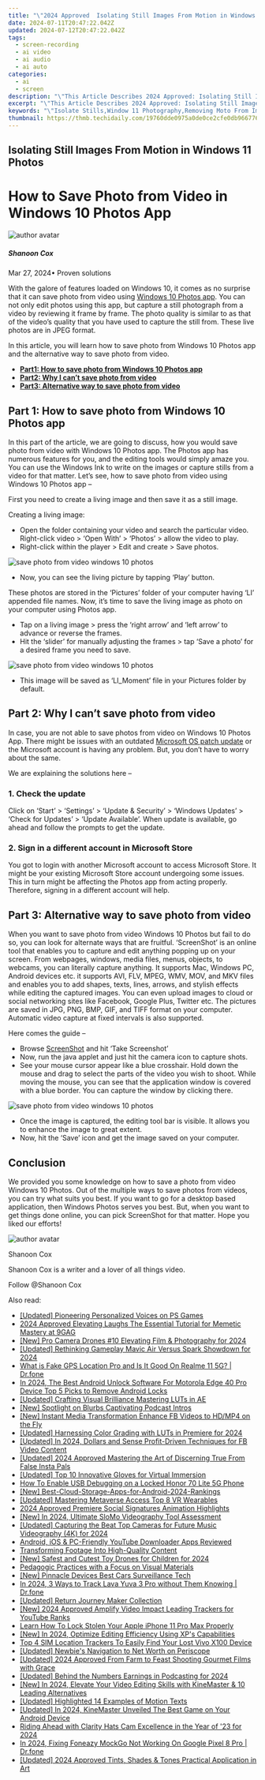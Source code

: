 ```yaml
---
title: "\"2024 Approved  Isolating Still Images From Motion in Windows 11 Photos\""
date: 2024-07-11T20:47:22.042Z
updated: 2024-07-12T20:47:22.042Z
tags: 
  - screen-recording
  - ai video
  - ai audio
  - ai auto
categories: 
  - ai
  - screen
description: "\"This Article Describes 2024 Approved: Isolating Still Images From Motion in Windows 11 Photos\""
excerpt: "\"This Article Describes 2024 Approved: Isolating Still Images From Motion in Windows 11 Photos\""
keywords: "\"Isolate Stills,Window 11 Photography,Removing Moto From Image,High-Res Still Images,Windows 11 Photos Editing,Image Separation Techniques,Motionless Still Shots\""
thumbnail: https://thmb.techidaily.com/19760dde0975a0de0ce2cfe0db96677605f044bc91648bd3418188a2647d61d0.png
---
```


## Isolating Still Images From Motion in Windows 11 Photos

# How to Save Photo from Video in Windows 10 Photos App

![author avatar](https://images.wondershare.com/filmora/article-images/shannon-cox.jpg)

##### Shanoon Cox

 Mar 27, 2024• Proven solutions

With the galore of features loaded on Windows 10, it comes as no surprise that it can save photo from video using [Windows 10 Photos app](https://www.microsoft.com/en-us/p/microsoft-photos/9wzdncrfjbh4?activetab=pivot:overviewtab). You can not only edit photos using this app, but capture a still photograph from a video by reviewing it frame by frame. The photo quality is similar to as that of the video’s quality that you have used to capture the still from. These live photos are in JPEG format.

In this article, you will learn how to save photo from Windows 10 Photos app and the alternative way to save photo from video.

* [**Part1: How to save photo from Windows 10 Photos app**](#part1)
* [**Part2: Why I can’t save photo from video**](#part2)
* [**Part3: Alternative way to save photo from video**](#part3)

## Part 1: How to save photo from Windows 10 Photos app

In this part of the article, we are going to discuss, how you would save photo from video with Windows 10 Photos app. The Photos app has numerous features for you, and the editing tools would simply amaze you. You can use the Windows Ink to write on the images or capture stills from a video for that matter. Let’s see, how to save photo from video using Windows 10 Photos app –

First you need to create a living image and then save it as a still image.

Creating a living image:

* Open the folder containing your video and search the particular video. Right-click video > ‘Open With’ > ‘Photos’ > allow the video to play.
* Right-click within the player > Edit and create > Save photos.

![save photo from video windows 10 photos](https://images.wondershare.com/filmora/article-images/save-photo-microsoft-photos.jpg)

* Now, you can see the living picture by tapping ‘Play’ button.

These photos are stored in the ‘Pictures’ folder of your computer having ‘LI’ appended file names. Now, it’s time to save the living image as photo on your computer using Photos app.

* Tap on a living image > press the ‘right arrow’ and ‘left arrow’ to advance or reverse the frames.
* Hit the ‘slider’ for manually adjusting the frames > tap ‘Save a photo’ for a desired frame you need to save.

![save photo from video windows 10 photos](https://images.wondershare.com/filmora/article-images/start-save-photos-from-video.jpg)

* This image will be saved as ‘LI\_Moment’ file in your Pictures folder by default.

## Part 2: Why I can’t save photo from video

In case, you are not able to save photos from video on Windows 10 Photos App. There might be issues with an outdated [Microsoft OS patch update](https://support.microsoft.com/en-us/help/311047/how-to-keep-your-windows-computer-up-to-date) or the Microsoft account is having any problem. But, you don’t have to worry about the same.

We are explaining the solutions here –

### 1\. Check the update

Click on ‘Start’ > ‘Settings’ > ‘Update & Security’ > ‘Windows Updates’ > ‘Check for Updates’ > ‘Update Available’. When update is available, go ahead and follow the prompts to get the update.

### 2\. Sign in a different account in Microsoft Store

You got to login with another Microsoft account to access Microsoft Store. It might be your existing Microsoft Store account undergoing some issues. This in turn might be affecting the Photos app from acting properly. Therefore, signing in a different account will help.

## Part 3: Alternative way to save photo from video

When you want to save photo from video Windows 10 Photos but fail to do so, you can look for alternate ways that are fruitful. ‘ScreenShot’ is an online tool that enables you to capture and edit anything popping up on your screen. From webpages, windows, media files, menus, objects, to webcams, you can literally capture anything. It supports Mac, Windows PC, Android devices etc. it supports AVI, FLV, MPEG, WMV, MOV, and MKV files and enables you to add shapes, texts, lines, arrows, and stylish effects while editing the captured images. You can even upload images to cloud or social networking sites like Facebook, Google Plus, Twitter etc. The pictures are saved in JPG, PNG, BMP, GIF, and TIFF format on your computer. Automatic video capture at fixed intervals is also supported.

Here comes the guide –

* Browse [ScreenShot](https://screenshot.net/) and hit ‘Take Screenshot’
* Now, run the java applet and just hit the camera icon to capture shots.
* See your mouse cursor appear like a blue crosshair. Hold down the mouse and drag to select the parts of the video you wish to shoot. While moving the mouse, you can see that the application window is covered with a blue border. You can capture the window by clicking there.

![save photo from video windows 10 photos](https://images.wondershare.com/filmora/article-images/screenshot-take-photo.jpg)

* Once the image is captured, the editing tool bar is visible. It allows you to enhance the image to great extent.
* Now, hit the ‘Save’ icon and get the image saved on your computer.

## Conclusion

We provided you some knowledge on how to save a photo from video Windows 10 Photos. Out of the multiple ways to save photos from videos, you can try what suits you best. If you want to go for a desktop based application, then Windows Photos serves you best. But, when you want to get things done online, you can pick ScreenShot for that matter. Hope you liked our efforts!

![author avatar](https://images.wondershare.com/filmora/article-images/shannon-cox.jpg)

Shanoon Cox

Shanoon Cox is a writer and a lover of all things video.

Follow @Shanoon Cox


<ins class="adsbygoogle"
     style="display:block"
     data-ad-format="autorelaxed"
     data-ad-client="ca-pub-7571918770474297"
     data-ad-slot="1223367746"></ins>



<ins class="adsbygoogle"
     style="display:block"
     data-ad-client="ca-pub-7571918770474297"
     data-ad-slot="8358498916"
     data-ad-format="auto"
     data-full-width-responsive="true"></ins>




<span class="atpl-alsoreadstyle">Also read:</span>
<div><ul>
<li><a href="https://fox-direct.techidaily.com/updated-pioneering-personalized-voices-on-ps-games/"><u>[Updated] Pioneering Personalized Voices on PS Games</u></a></li>
<li><a href="https://article-helps.techidaily.com/2024-approved-elevating-laughs-the-essential-tutorial-for-memetic-mastery-at-9gag/"><u>2024 Approved  Elevating Laughs  The Essential Tutorial for Memetic Mastery at 9GAG</u></a></li>
<li><a href="https://fox-direct.techidaily.com/new-pro-camera-drones-10-elevating-film-and-photography-for-2024/"><u>[New] Pro Camera Drones #10  Elevating Film & Photography for 2024</u></a></li>
<li><a href="https://fox-direct.techidaily.com/updated-rethinking-gameplay-mavic-air-versus-spark-showdown-for-2024/"><u>[Updated] Rethinking Gameplay  Mavic Air Versus Spark Showdown for 2024</u></a></li>
<li><a href="https://fake-location.techidaily.com/what-is-fake-gps-location-pro-and-is-it-good-on-realme-11-5g-drfone-by-drfone-virtual-android/"><u>What is Fake GPS Location Pro and Is It Good On Realme 11 5G? | Dr.fone</u></a></li>
<li><a href="https://sim-unlock.techidaily.com/in-2024-the-best-android-unlock-software-for-motorola-edge-40-pro-device-top-5-picks-to-remove-android-locks-by-drfone-android/"><u>In 2024, The Best Android Unlock Software For Motorola Edge 40 Pro Device Top 5 Picks to Remove Android Locks</u></a></li>
<li><a href="https://fox-direct.techidaily.com/updated-crafting-visual-brilliance-mastering-luts-in-ae/"><u>[Updated] Crafting Visual Brilliance  Mastering LUTs in AE</u></a></li>
<li><a href="https://extra-support.techidaily.com/new-spotlight-on-blurbs-captivating-podcast-intros/"><u>[New] Spotlight on Blurbs  Captivating Podcast Intros</u></a></li>
<li><a href="https://facebook-clips.techidaily.com/new-instant-media-transformation-enhance-fb-videos-to-hdmp4-on-the-fly/"><u>[New] Instant Media Transformation  Enhance FB Videos to HD/MP4 on the Fly</u></a></li>
<li><a href="https://fox-direct.techidaily.com/updated-harnessing-color-grading-with-luts-in-premiere-for-2024/"><u>[Updated] Harnessing Color Grading with LUTs in Premiere for 2024</u></a></li>
<li><a href="https://facebook-videos.techidaily.com/updated-in-2024-dollars-and-sense-profit-driven-techniques-for-fb-video-content/"><u>[Updated] In 2024, Dollars and Sense  Profit-Driven Techniques for FB Video Content</u></a></li>
<li><a href="https://instagram-clips.techidaily.com/updated-2024-approved-mastering-the-art-of-discerning-true-from-false-insta-pals/"><u>[Updated] 2024 Approved  Mastering the Art of Discerning True From False Insta Pals</u></a></li>
<li><a href="https://fox-direct.techidaily.com/updated-top-10-innovative-gloves-for-virtual-immersion/"><u>[Updated] Top 10 Innovative Gloves for Virtual Immersion</u></a></li>
<li><a href="https://unlock-android.techidaily.com/how-to-enable-usb-debugging-on-a-locked-honor-70-lite-5g-phone-by-drfone-android/"><u>How To Enable USB Debugging on a Locked Honor 70 Lite 5G Phone</u></a></li>
<li><a href="https://extra-resources.techidaily.com/new-best-cloud-storage-apps-for-android-2024-rankings/"><u>[New] Best-Cloud-Storage-Apps-for-Android-2024-Rankings</u></a></li>
<li><a href="https://fox-direct.techidaily.com/updated-mastering-metaverse-access-top-8-vr-wearables/"><u>[Updated] Mastering Metaverse Access  Top 8 VR Wearables</u></a></li>
<li><a href="https://discord-videos.techidaily.com/2024-approved-premiere-social-signatures-animation-highlights/"><u>2024 Approved  Premiere Social Signatures  Animation Highlights</u></a></li>
<li><a href="https://fox-direct.techidaily.com/new-in-2024-ultimate-slomo-videography-tool-assessment/"><u>[New] In 2024, Ultimate SloMo Videography Tool Assessment</u></a></li>
<li><a href="https://fox-direct.techidaily.com/updated-capturing-the-beat-top-cameras-for-future-music-videography-4k-for-2024/"><u>[Updated] Capturing the Beat  Top Cameras for Future Music Videography (4K) for 2024</u></a></li>
<li><a href="https://youtube-clips.techidaily.com/android-ios-and-pc-friendly-youtube-downloader-apps-reviewed/"><u>Android, iOS & PC-Friendly YouTube Downloader Apps Reviewed</u></a></li>
<li><a href="https://fox-direct.techidaily.com/transforming-footage-into-high-quality-content/"><u>Transforming Footage Into High-Quality Content</u></a></li>
<li><a href="https://fox-direct.techidaily.com/new-safest-and-cutest-toy-drones-for-children-for-2024/"><u>[New] Safest and Cutest Toy Drones for Children for 2024</u></a></li>
<li><a href="https://extra-information.techidaily.com/pedagogic-practices-with-a-focus-on-visual-materials/"><u>Pedagogic Practices with a Focus on Visual Materials</u></a></li>
<li><a href="https://fox-direct.techidaily.com/new-pinnacle-devices-best-cars-surveillance-tech/"><u>[New] Pinnacle Devices  Best Cars Surveillance Tech</u></a></li>
<li><a href="https://android-location-track.techidaily.com/in-2024-3-ways-to-track-lava-yuva-3-pro-without-them-knowing-drfone-by-drfone-virtual-android/"><u>In 2024, 3 Ways to Track Lava Yuva 3 Pro without Them Knowing | Dr.fone</u></a></li>
<li><a href="https://fox-direct.techidaily.com/updated-return-journey-maker-collection/"><u>[Updated] Return Journey Maker Collection</u></a></li>
<li><a href="https://youtube-lab.techidaily.com/024-approved-amplify-video-impact-leading-trackers-for-youtube-ranks/"><u>[New] 2024 Approved  Amplify Video Impact  Leading Trackers for YouTube Ranks</u></a></li>
<li><a href="https://ios-unlock.techidaily.com/learn-how-to-lock-stolen-your-apple-iphone-11-pro-max-properly-by-drfone-ios/"><u>Learn How To Lock Stolen Your Apple iPhone 11 Pro Max Properly</u></a></li>
<li><a href="https://fox-direct.techidaily.com/new-in-2024-optimize-editing-efficiency-using-xps-capabilities/"><u>[New] In 2024, Optimize Editing Efficiency Using XP's Capabilities</u></a></li>
<li><a href="https://android-unlock.techidaily.com/top-4-sim-location-trackers-to-easily-find-your-lost-vivo-x100-device-by-drfone-android/"><u>Top 4 SIM Location Trackers To Easily Find Your Lost Vivo X100 Device</u></a></li>
<li><a href="https://extra-guidance.techidaily.com/updated-newbies-navigation-to-net-worth-on-periscope/"><u>[Updated] Newbie's Navigation to Net Worth on Periscope</u></a></li>
<li><a href="https://fox-direct.techidaily.com/updated-2024-approved-from-farm-to-feast-shooting-gourmet-films-with-grace/"><u>[Updated] 2024 Approved  From Farm to Feast  Shooting Gourmet Films with Grace</u></a></li>
<li><a href="https://fox-direct.techidaily.com/updated-behind-the-numbers-earnings-in-podcasting-for-2024/"><u>[Updated] Behind the Numbers  Earnings in Podcasting for 2024</u></a></li>
<li><a href="https://fox-direct.techidaily.com/new-in-2024-elevate-your-video-editing-skills-with-kinemaster-and-10-leading-alternatives/"><u>[New] In 2024, Elevate Your Video Editing Skills with KineMaster & 10 Leading Alternatives</u></a></li>
<li><a href="https://fox-direct.techidaily.com/updated-highlighted-14-examples-of-motion-texts/"><u>[Updated] Highlighted 14 Examples of Motion Texts</u></a></li>
<li><a href="https://fox-direct.techidaily.com/updated-in-2024-kinemaster-unveiled-the-best-game-on-your-android-device/"><u>[Updated] In 2024, KineMaster Unveiled  The Best Game on Your Android Device</u></a></li>
<li><a href="https://fox-direct.techidaily.com/riding-ahead-with-clarity-hats-cam-excellence-in-the-year-of-23-for-2024/"><u>Riding Ahead with Clarity  Hats Cam Excellence in the Year of '23 for 2024</u></a></li>
<li><a href="https://review-topics.techidaily.com/in-2024-fixing-foneazy-mockgo-not-working-on-google-pixel-8-pro-drfone-by-drfone-virtual-android/"><u>In 2024, Fixing Foneazy MockGo Not Working On Google Pixel 8 Pro | Dr.fone</u></a></li>
<li><a href="https://fox-blue.techidaily.com/updated-2024-approved-tints-shades-and-tones-practical-application-in-art/"><u>[Updated] 2024 Approved  Tints, Shades & Tones  Practical Application in Art</u></a></li>
</ul></div>
